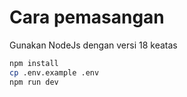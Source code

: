 # Cara pemasangan

Gunakan NodeJs dengan versi 18 keatas

```bash
npm install
cp .env.example .env
npm run dev
```
